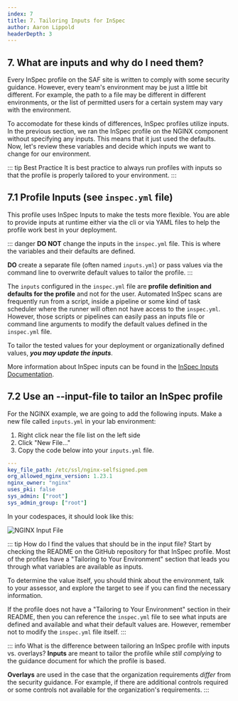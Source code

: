```yaml
---
index: 7
title: 7. Tailoring Inputs for InSpec
author: Aaron Lippold
headerDepth: 3
---
```


## 7. What are inputs and why do I need them?

Every InSpec profile on the SAF site is written to comply with some security guidance. However, every team's environment may be just a little bit different. For example, the path to a file may be different in different environments, or the list of permitted users for a certain system may vary with the environment. 

To accomodate for these kinds of differences, InSpec profiles utilize inputs. In the previous section, we ran the InSpec profile on the NGINX component without specifying any inputs. This means that it just used the defaults. Now, let's review these variables and decide which inputs we want to change for our environment.

::: tip Best Practice
It is best practice to always run profiles with inputs so that the profile is properly tailored to your environment.
:::

## 7.1 Profile Inputs (see `inspec.yml` file)

This profile uses InSpec Inputs to make the tests more flexible. You are able to provide inputs at runtime either via the cli or via YAML files to help the profile work best in your deployment.

::: danger 
**DO NOT** change the inputs in the `inspec.yml` file. This is where the variables and their defaults are defined.

**DO** create a separate file (often named `inputs.yml`) or pass values via the command line to overwrite default values to tailor the profile.
:::

The `inputs` configured in the `inspec.yml` file are **profile definition and defaults for the profile** and not for the user. Automated InSpec scans are frequently run from a script, inside a pipeline or some kind of task scheduler where the runner will often not have access to the `inspec.yml`. However, those scripts or pipelines can easily pass an inputs file or command line arguments to modify the default values defined in the `inspec.yml` file.

To tailor the tested values for your deployment or organizationally defined values, **_you may update the inputs_**.

More information about InSpec inputs can be found in the [InSpec Inputs Documentation](https://docs.chef.io/inspec/inputs/).

## 7.2 Use an --input-file to tailor an InSpec profile

For the NGINX example, we are going to add the following inputs. Make a new file called `inputs.yml` in your lab environment:
1. Right click near the file list on the left side
2. Click "New File..."
3. Copy the code below into your `inputs.yml` file.

```yml
---
key_file_path: /etc/ssl/nginx-selfsigned.pem
org_allowed_nginx_version: 1.23.1
nginx_owner: "nginx"
uses_pki: false
sys_admin: ["root"]
sys_admin_group: ["root"]
```

In your codespaces, it should look like this:

![NGINX Input File](../../assets/img/Codespaces_InputFile_NGINX.png)

::: tip How do I find the values that should be in the input file?
Start by checking the README on the GitHub repository for that InSpec profile. Most of the profiles have a "Tailoring to Your Environment" section that leads you through what variables are available as inputs. 

To determine the value itself, you should think about the environment, talk to your assessor, and explore the target to see if you can find the necessary information.

If the profile does not have a "Tailoring to Your Environment" section in their README, then you can reference the `inspec.yml` file to see what inputs are defined and available and what their default values are. However, remember not to modify the `inspec.yml` file itself.
:::

::: info What is the difference between tailoring an InSpec profile with inputs vs. overlays?
**Inputs** are meant to tailor the profile while _still complying_ to the guidance document for which the profile is based. 

**Overlays** are used in the case that the organization requirements _differ_ from the security guidance. For example, if there are additional controls required or some controls not available for the organization's requirements.
:::

<!-- ## 7.3 Rerun InSpec using the inputs file

We are going to make 2 changes to our InSpec command that we ran before. 
1. We are going to add `--input-file inputs.yml` to specify the inputs to the profile
2. We are going to change the name of our results file to `./results/nginx_vanilla_results_with_inputs.json` so it easy for us to distinguish the results later on.

This makes our new command:

```sh
inspec exec https://github.com/mitre/nginx-stigready-baseline -t docker://nginx --input-file inputs.yml --reporter cli json:./results/nginx_vanilla_results_with_inputs.json
```

### 7.3.1 CLI Results

You will see this result in the cli:

```sh
inspec exec https://github.com/mitre/nginx-stigready-baseline -t docker://nginx --input-file inputs.yml --reporter cli json:./results/nginx_vanilla_results_with_inputs.json
[2022-09-23T21:57:23+00:00] WARN: URL target https://github.com/mitre/nginx-stigready-baseline transformed to https://github.com/mitre/nginx-stigready-baseline/archive/master.tar.gz. Consider using the git fetcher
...
  ✔  V-56033: The web server must install security-relevant software updates within
    the configured time period directed by an authoritative source (e.g., IAVM,
    CTOs, DTMs, and STIGs).
     ✔  NGINX version v1.23.1 installed is not more then one patch level behind v1.23.0 is expected to cmp >= "1.23.0"
     ✔  NGINX version v1.23.1 installed is greater then or equal to the organization approved version v1.23.1 is expected to cmp >= "1.23.1"
  ✔  V-56035: The NGINX web server must display a default hosted application web page, not
    a directory listing, when a requested web page cannot be found.
     ✔  The root directory /usr/share/nginx/html should include the default index.html file.
  ↺  V-61353: The web server must remove all export ciphers to protect the
  confidentiality and integrity of transmitted information. (2 skipped)
     ↺  This test is NA because the ssl_prefer_server_ciphers directive has not been configured.
     ↺  This test is NA because the ssl_ciphers directive has not been configured.


Profile Summary: 29 successful controls, 24 control failures, 36 controls skipped
Test Summary: 131 successful, 89 failures, 55 skipped
```

### 7.3.2 The Results Visualized

Download the new results file.

![Alt text](../../assets/img/Codespaces_Inputs_NGINX_Results.png)

Upload your new results to [Heimdall](https://heimdall-lite.mitre.org/). When you look at the results in Heimdall, you can verify the inputs that were changed by expanding the File Info and looking at the inputs.

![Alt text](../../assets/img/Heimdall_Inputs_Changed.png) -->
